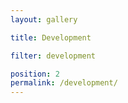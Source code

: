 ```yaml
---
layout: gallery

title: Development

filter: development

position: 2
permalink: /development/
---
```


